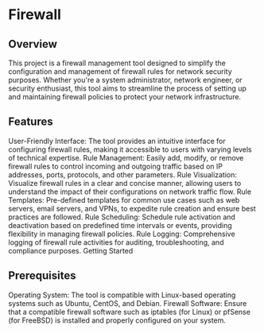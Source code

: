 # Firewall

## Overview

This project is a firewall management tool designed to simplify the configuration and management of firewall rules for network security purposes. Whether you're a system administrator, network engineer, or security enthusiast, this tool aims to streamline the process of setting up and maintaining firewall policies to protect your network infrastructure.

## Features

User-Friendly Interface: The tool provides an intuitive interface for configuring firewall rules, making it accessible to users with varying levels of technical expertise.
Rule Management: Easily add, modify, or remove firewall rules to control incoming and outgoing traffic based on IP addresses, ports, protocols, and other parameters.
Rule Visualization: Visualize firewall rules in a clear and concise manner, allowing users to understand the impact of their configurations on network traffic flow.
Rule Templates: Pre-defined templates for common use cases such as web servers, email servers, and VPNs, to expedite rule creation and ensure best practices are followed.
Rule Scheduling: Schedule rule activation and deactivation based on predefined time intervals or events, providing flexibility in managing firewall policies.
Rule Logging: Comprehensive logging of firewall rule activities for auditing, troubleshooting, and compliance purposes.
Getting Started

## Prerequisites
Operating System: The tool is compatible with Linux-based operating systems such as Ubuntu, CentOS, and Debian.
Firewall Software: Ensure that a compatible firewall software such as iptables (for Linux) or pfSense (for FreeBSD) is installed and properly configured on your system.
